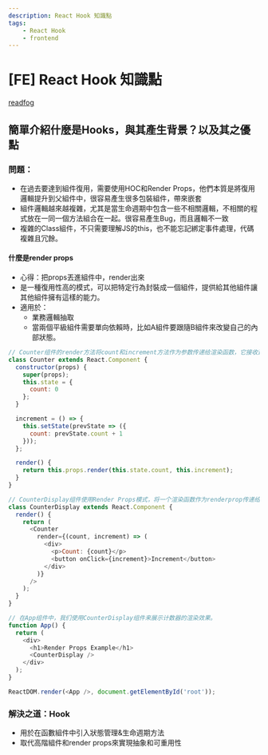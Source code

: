 ```yaml
---
description: React Hook 知識點
tags: 
    - React Hook
    - frontend
---
```


# [FE] React Hook 知識點

[readfog](https://www.readfog.com/a/1632458350731038720)
## 簡單介紹什麼是Hooks，與其產生背景？以及其之優點
### 問題：
* 在過去要達到組件復用，需要使用HOC和Render Props，他們本質是將復用邏輯提升到父組件中，很容易產生很多包裝組件，帶來嵌套
* 組件邏輯越來越複雜，尤其是當生命週期中包含一些不相關邏輯，不相關的程式放在一同一個方法組合在一起。很容易產生Bug，而且邏輯不一致
* 複雜的Class組件，不只需要理解JS的this，也不能忘記綁定事件處理，代碼複雜且冗餘。
#### 什麼是render props
* 心得：把props丟進組件中，render出來
* 是一種復用性高的模式，可以把特定行為封裝成一個組件，提供給其他組件讓其他組件擁有這樣的能力。
* 適用於： 
  * 業務邏輯抽取
  * 當兩個平級組件需要單向依賴時，比如A組件要跟隨B組件來改變自己的內部狀態。
```js
// Counter组件的render方法将count和increment方法作为参数传递给渲染函数，它接收这些参数并返回希望在子组件中渲染的内容。
class Counter extends React.Component {
  constructor(props) {
    super(props);
    this.state = {
      count: 0
    };
  }

  increment = () => {
    this.setState(prevState => ({
      count: prevState.count + 1
    }));
  };

  render() {
    return this.props.render(this.state.count, this.increment);
  }
}

// CounterDisplay组件使用Render Props模式，将一个渲染函数作为renderprop传递给Counter组件。渲染函数接收count和increment作为参数，并渲染计数器的值和一个增加计数器的按钮。
class CounterDisplay extends React.Component {
  render() {
    return (
      <Counter
        render={(count, increment) => (
          <div>
            <p>Count: {count}</p>
            <button onClick={increment}>Increment</button>
          </div>
        )}
      />
    );
  }
}

// 在App组件中，我们使用CounterDisplay组件来展示计数器的渲染效果。
function App() {
  return (
    <div>
      <h1>Render Props Example</h1>
      <CounterDisplay />
    </div>
  );
}

ReactDOM.render(<App />, document.getElementById('root'));

```


### 解決之道：Hook
* 用於在函數組件中引入狀態管理&生命週期方法
* 取代高階組件和render props來實現抽象和可重用性





